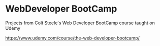 # WebDeveloper BootCamp
Projects from Colt Steele's Web Developer BootCamp course taught on Udemy

https://www.udemy.com/course/the-web-developer-bootcamp/
